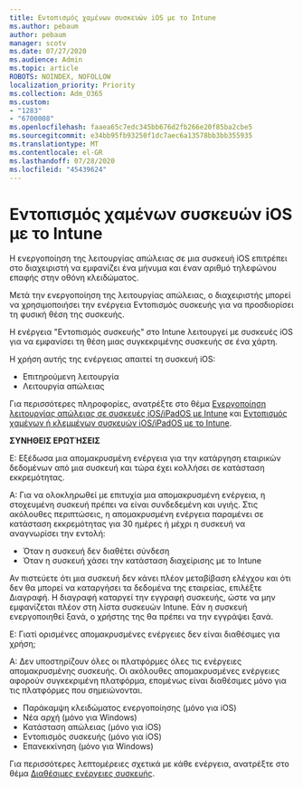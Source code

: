 ```yaml
---
title: Εντοπισμός χαμένων συσκευών iOS με το Intune
ms.author: pebaum
author: pebaum
manager: scotv
ms.date: 07/27/2020
ms.audience: Admin
ms.topic: article
ROBOTS: NOINDEX, NOFOLLOW
localization_priority: Priority
ms.collection: Adm_O365
ms.custom:
- "1283"
- "6700008"
ms.openlocfilehash: faaea65c7edc345bb676d2fb266e20f85ba2cbe5
ms.sourcegitcommit: e34bb95fb93250f1dc7aec6a13578bb3bb355935
ms.translationtype: MT
ms.contentlocale: el-GR
ms.lasthandoff: 07/28/2020
ms.locfileid: "45439624"
---
```

# <a name="locating-lost-ios-devices-with-intune"></a>Εντοπισμός χαμένων συσκευών iOS με το Intune

Η ενεργοποίηση της λειτουργίας απώλειας σε μια συσκευή iOS επιτρέπει στο διαχειριστή να εμφανίζει ένα μήνυμα και έναν αριθμό τηλεφώνου επαφής στην οθόνη κλειδώματος.

Μετά την ενεργοποίηση της λειτουργίας απώλειας, ο διαχειριστής μπορεί να χρησιμοποιήσει την ενέργεια Εντοπισμός συσκευής για να προσδιορίσει τη φυσική θέση της συσκευής.

Η ενέργεια "Εντοπισμός συσκευής" στο Intune λειτουργεί με συσκευές iOS για να εμφανίσει τη θέση μιας συγκεκριμένης συσκευής σε ένα χάρτη.

Η χρήση αυτής της ενέργειας απαιτεί τη συσκευή iOS:

- Επιτηρούμενη λειτουργία
- Λειτουργία απώλειας

Για περισσότερες πληροφορίες, ανατρέξτε στο θέμα [Ενεργοποίηση λειτουργίας απώλειας σε συσκευές iOS/iPadOS με Intune](https://docs.microsoft.com/intune/device-lost-mode) και [Εντοπισμός χαμένων ή κλεμμένων συσκευών iOS/iPadOS με το Intune](https://docs.microsoft.com/intune/device-locate).

**ΣΥΝΗΘΕΙΣ ΕΡΩΤΉΣΕΙΣ**

Ε: Εξέδωσα μια απομακρυσμένη ενέργεια για την κατάργηση εταιρικών δεδομένων από μια συσκευή και τώρα έχει κολλήσει σε κατάσταση εκκρεμότητας.

Α: Για να ολοκληρωθεί με επιτυχία μια απομακρυσμένη ενέργεια, η στοχευμένη συσκευή πρέπει να είναι συνδεδεμένη και υγιής. Στις ακόλουθες περιπτώσεις, η απομακρυσμένη ενέργεια παραμένει σε κατάσταση εκκρεμότητας για 30 ημέρες ή μέχρι η συσκευή να αναγνωρίσει την εντολή:

- Όταν η συσκευή δεν διαθέτει σύνδεση
- Όταν η συσκευή χάσει την κατάσταση διαχείρισης με το Intune

Αν πιστεύετε ότι μια συσκευή δεν κάνει πλέον μεταβίβαση ελέγχου και ότι δεν θα μπορεί να καταργήσει τα δεδομένα της εταιρείας, επιλέξτε Διαγραφή. Η διαγραφή καταργεί την εγγραφή συσκευής, ώστε να μην εμφανίζεται πλέον στη λίστα συσκευών Intune. Εάν η συσκευή ενεργοποιηθεί ξανά, ο χρήστης της θα πρέπει να την εγγράψει ξανά.

Ε: Γιατί ορισμένες απομακρυσμένες ενέργειες δεν είναι διαθέσιμες για χρήση;

Α: Δεν υποστηρίζουν όλες οι πλατφόρμες όλες τις ενέργειες απομακρυσμένης συσκευής. Οι ακόλουθες απομακρυσμένες ενέργειες αφορούν συγκεκριμένη πλατφόρμα, επομένως είναι διαθέσιμες μόνο για τις πλατφόρμες που σημειώνονται.

- Παράκαμψη κλειδώματος ενεργοποίησης (μόνο για iOS)
- Νέα αρχή (μόνο για Windows)
- Κατάσταση απώλειας (μόνο για iOS)
- Εντοπισμός συσκευής (μόνο για iOS)
- Επανεκκίνηση (μόνο για Windows)

Για περισσότερες λεπτομέρειες σχετικά με κάθε ενέργεια, ανατρέξτε στο θέμα [Διαθέσιμες ενέργειες συσκευής](https://docs.microsoft.com/intune/device-management#available-device-actions).